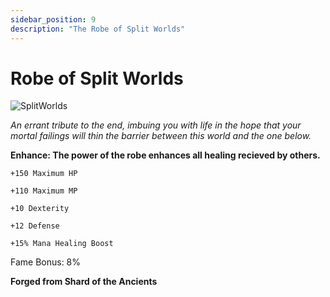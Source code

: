 ```yaml
---
sidebar_position: 9
description: "The Robe of Split Worlds"
---
```


# Robe of Split Worlds

![SplitWorlds](https://vwiki.valorserver.com/api/item/picture/robe%20of%20split%20worlds)

<i>An errant tribute to the end, imbuing you with life in the hope that your mortal failings will thin the barrier between this world and the one below.</i>

**Enhance: The power of the robe enhances all healing recieved by others.**

    +150 Maximum HP
    
    +110 Maximum MP
    
    +10 Dexterity
    
    +12 Defense
    
    +15% Mana Healing Boost
    
Fame Bonus: 8%

**Forged from Shard of the Ancients**
